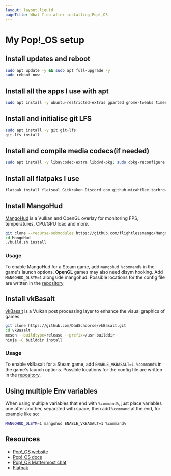 ```yaml
---
layout: layout.liquid
pageTitle: What I do after installing Pop!_OS
---
```


# My Pop!\_OS setup

## Install updates and reboot

```bash
sudo apt update -y && sudo apt full-upgrade -y
sudo reboot now
```

## Install all the apps I use with apt

```bash
sudo apt install -y ubuntu-restricted-extras gparted gnome-tweaks timeshift code vlc obs-studio cmatrix cowsay flameshot kazam neovim com.github.tkashkin.gamehub scrcpy neofetch texlive-latex-extra gamemode  <apps list incomplete>
```

## Install and initialise git LFS

```bash
sudo apt install -y git git-lfs
git-lfs install
```

## Install and compile media codecs(if needed)

```bash
sudo apt install -y libavcodec-extra libdvd-pkg; sudo dpkg-reconfigure libdvd-pkg
```

## Install all flatpaks I use

```bash
flatpak install flatseal GitKraken Discord com.github.micahflee.torbrowser-launcher com.google.AndroidStudio GreenWithEnvy com.unity.UnityHub im.riot.Riot org.gabmus.hydrapaper org.kde.kdenlive org.qbittorrent.qBittorrent org.telegram.desktop
```

## Install MangoHud
[MangoHud](https://github.com/flightlessmango/MangoHud) is a Vulkan and OpenGL overlay for monitoring FPS, temperatures, CPU/GPU load and more.
```bash
git clone --recurse-submodules https://github.com/flightlessmango/MangoHud.git
cd MangoHud
./build.sh install
```
### Usage
To enable MangoHud for a Steam game, add `mangohud %command%` in the game's launch options.
**OpenGL** games may also need dlsym hooking. Add `MANGOHUD_DLSYM=1` alongside mangohud.
Possible locations for the config file are written in the [repository](https://github.com/flightlessmango/MangoHud#hud-configuration)

## Install vkBasalt
[vkBasalt](https://github.com/DadSchoorse/vkBasalt) is a Vulkan post processing layer to enhance the visual graphics of games.
```bash
git clone https://github.com/DadSchoorse/vkBasalt.git
cd vkBasalt
meson --buildtype=release --prefix=/usr builddir
ninja -C builddir install
```
### Usage
To enable vkBasalt for a Steam game, add `ENABLE_VKBASALT=1 %command%` in the game's launch options.
Possible locations for the config file are written in the [repository](https://github.com/DadSchoorse/vkBasalt#configure).

## Using multiple Env variables
When using multiple variables that end with `%command%`, just place variables one after another, separated with space, then add `%command` at the end, for example like so:  
```bash
MANGOHUD_DLSYM=1 mangohud ENABLE_VKBASALT=1 %command%
```

## Resources

- [Pop!\_OS website](https://pop.system76.com/)
- [Pop!\_OS docs](https://support.system76.com/#pop)
- [Pop!\_OS Mattermost chat](https://chat.pop-os.org)
- [Flatpak](https://flatpak.org/)
